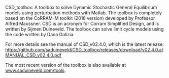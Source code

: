 CSD_toolbox: A toolbox to solve Dynamic Stochastic General Equilibrium models using perturbation methods with Matlab. The toolbox is completely based on the CoRRAM-M toolkit (2018 version) developed by Professor Alfred Maussner. CSD is an acronym for Corram Simplified Design, and is written by Sijmen Duineveld. The toolbox can solve limit cycle models using the code written by Dana Galizia.

For more details see the manual of CSD_v02.4.0, which is the latest release: https://github.com/saduineveld/CSD_toolbox/releases/download/v02.4.0.a/MANUAL_CSD_v02.4.0.pdf

The most recent version of the toolbox is also available at www.saduineveld.com/tools.
